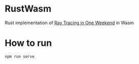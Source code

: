 # RustWasm
Rust implementation of 
[Ray Tracing in One Weekend](https://raytracing.github.io/books/RayTracingInOneWeekend.html#rays,asimplecamera,andbackground) in Wasm

# How to run
```
npm run serve
```
